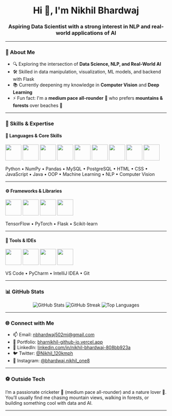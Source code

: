 <h1 align="center">Hi 👋, I'm Nikhil Bhardwaj</h1>
<h3 align="center">Aspiring Data Scientist with a strong interest in NLP and real-world applications of AI</h3>

---

### 🧠 About Me

- 🔍 Exploring the intersection of **Data Science, NLP, and Real-World AI**
- 🛠️ Skilled in data manipulation, visualization, ML models, and backend with Flask
- 📚 Currently deepening my knowledge in **Computer Vision** and **Deep Learning**
- ⚡ Fun fact: I'm a **medium pace all-rounder** 🏏 who prefers **mountains & forests** over beaches 🌲

---

### 💼 Skills & Expertise

#### 📌 Languages & Core Skills
<p align="left">
  <img src="https://cdn.jsdelivr.net/gh/devicons/devicon/icons/python/python-original.svg" width="50" />
  <img src="https://cdn.jsdelivr.net/gh/devicons/devicon/icons/numpy/numpy-original.svg" width="50" />
  <img src="https://cdn.jsdelivr.net/gh/devicons/devicon/icons/pandas/pandas-original.svg" width="50" />
  <img src="https://cdn.jsdelivr.net/gh/devicons/devicon/icons/mysql/mysql-original.svg" width="50" />
  <img src="https://cdn.jsdelivr.net/gh/devicons/devicon/icons/postgresql/postgresql-original.svg" width="50" />
  <img src="https://cdn.jsdelivr.net/gh/devicons/devicon/icons/html5/html5-original.svg" width="50" />
  <img src="https://cdn.jsdelivr.net/gh/devicons/devicon/icons/css3/css3-original.svg" width="50" />
  <img src="https://cdn.jsdelivr.net/gh/devicons/devicon/icons/javascript/javascript-original.svg" width="50" />
  <img src="https://cdn.jsdelivr.net/gh/devicons/devicon/icons/java/java-original.svg" width="50" />
</p>

<p align="left">
  Python • NumPy • Pandas • MySQL • PostgreSQL • HTML • CSS • JavaScript • Java • OOP • Machine Learning • NLP • Computer Vision
</p>

---

#### ⚙️ Frameworks & Libraries
<p align="left">
  <img src="https://cdn.jsdelivr.net/gh/devicons/devicon/icons/tensorflow/tensorflow-original.svg" width="50" />
  <img src="https://cdn.jsdelivr.net/gh/devicons/devicon/icons/pytorch/pytorch-original.svg" width="50" />
  <img src="https://cdn.jsdelivr.net/gh/devicons/devicon/icons/flask/flask-original.svg" width="50" />
  <img src="https://cdn.jsdelivr.net/gh/devicons/devicon/icons/scikit-learn/scikit-learn-original.svg" width="50" />
</p>

<p align="left">
  TensorFlow • PyTorch • Flask • Scikit-learn
</p>

---

#### 🧰 Tools & IDEs
<p align="left">
  <img src="https://cdn.jsdelivr.net/gh/devicons/devicon/icons/vscode/vscode-original.svg" width="50" />
  <img src="https://cdn.jsdelivr.net/gh/devicons/devicon/icons/pycharm/pycharm-original.svg" width="50" />
  <img src="https://cdn.jsdelivr.net/gh/devicons/devicon/icons/intellij/intellij-original.svg" width="50" />
  <img src="https://cdn.jsdelivr.net/gh/devicons/devicon/icons/git/git-original.svg" width="50" />
</p>

<p align="left">
  VS Code • PyCharm • IntelliJ IDEA • Git
</p>

---

### 📊 GitHub Stats

<p align="center">
  <img src="https://github-readme-stats.vercel.app/api?username=bharnikhil&show_icons=true&theme=tokyonight" alt="GitHub Stats" />
  <img src="https://github-readme-streak-stats.herokuapp.com/?user=bharnikhil&theme=tokyonight" alt="GitHub Streak" />
  <img src="https://github-readme-stats.vercel.app/api/top-langs/?username=bharnikhil&layout=compact&theme=tokyonight" alt="Top Languages" />
</p>

---

### 🌐 Connect with Me

- 📫 Email: [nbhardwaj502mi@gmail.com](mailto:nbhardwaj502mi@gmail.com)  
- 🔗 Portfolio: [bharnikhil-github-io.vercel.app](https://bharnikhil-github-io.vercel.app/)
- 💼 LinkedIn: [linkedin.com/in/nikhil-bhardwaj-808bb923a](https://www.linkedin.com/in/nikhil-bhardwaj-808bb923a/)
- 🐦 Twitter: [@Nikhil_120kmph](https://x.com/Nikhil_120kmph)
- 📸 Instagram: [@bhardwaj.nikhil_one8](https://www.instagram.com/bhardwaj.nikhil_one8/)

---

### ⚽ Outside Tech

I’m a passionate cricketer 🏏 (medium pace all-rounder) and a nature lover 🌄.  
You’ll usually find me chasing mountain views, walking in forests, or building something cool with data and AI.

---
